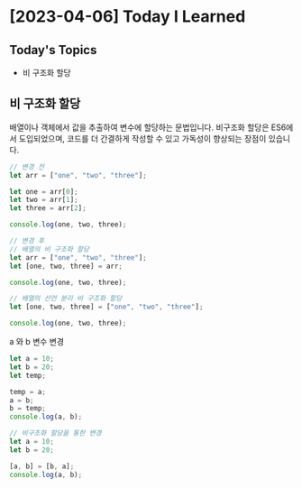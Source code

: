 # **[2023-04-06] Today I Learned**

## **Today's Topics**

- 비 구조화 할당

## 비 구조화 할당

배열이나 객체에서 값을 추출하여 변수에 할당하는 문법입니다. 비구조화 할당은 ES6에서 도입되었으며, 코드를 더 간결하게 작성할 수 있고 가독성이 향상되는 장점이 있습니다.

```jsx
// 변경 전
let arr = ["one", "two", "three"];

let one = arr[0];
let two = arr[1];
let three = arr[2];

console.log(one, two, three);

// 변경 후
// 배열의 비 구조화 할당
let arr = ["one", "two", "three"];
let [one, two, three] = arr;

console.log(one, two, three);

// 배열의 선언 분리 비 구조화 할당
let [one, two, three] = ["one", "two", "three"];

console.log(one, two, three);
```

a 와 b 변수 변경

```jsx
let a = 10;
let b = 20;
let temp;

temp = a;
a = b;
b = temp;
console.log(a, b);

// 비구조화 할당을 통한 변경
let a = 10;
let b = 20;

[a, b] = [b, a];
console.log(a, b);
```